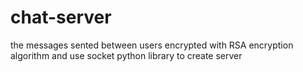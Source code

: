 # chat-server
the messages sented between users encrypted with RSA encryption algorithm and use socket  python library  to create server 
